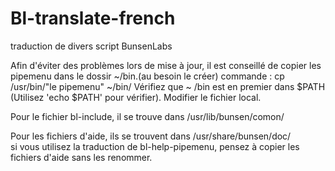 # Bl-translate-french
traduction de divers script BunsenLabs

Afin d'éviter des problèmes lors de mise à jour, il est conseillé de copier les pipemenu dans le dossir ~/bin.(au besoin le créer)
commande : cp /usr/bin/"le pipemenu" ~/bin/
Vérifiez que ~ /bin est en premier dans $PATH (Utilisez 'echo $PATH' pour vérifier).
Modifier le fichier local.

Pour le fichier bl-include, il se trouve dans /usr/lib/bunsen/comon/

Pour les fichiers d'aide, ils se trouvent dans /usr/share/bunsen/doc/  
si vous utilisez la traduction de  bl-help-pipemenu, pensez à copier les fichiers d'aide sans les renommer.
